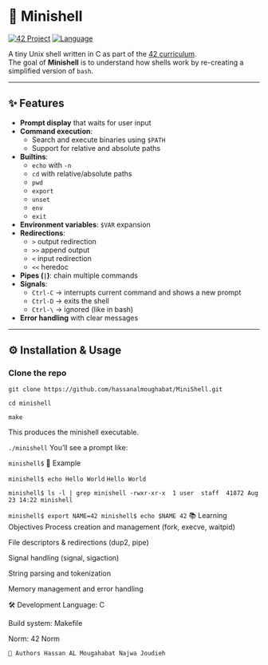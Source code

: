 # 🐚 Minishell

[![42 Project](https://img.shields.io/badge/42-Project-blue)](https://42.fr/)
[![Language](https://img.shields.io/badge/language-C-orange.svg)](https://en.wikipedia.org/wiki/C_(programming_language))

A tiny Unix shell written in C as part of the [42 curriculum](https://42.fr/).  
The goal of **Minishell** is to understand how shells work by re-creating a simplified version of `bash`.

---

## ✨ Features

- **Prompt display** that waits for user input
- **Command execution**:
  - Search and execute binaries using `$PATH`
  - Support for relative and absolute paths
- **Builtins**:
  - `echo` with `-n`
  - `cd` with relative/absolute paths
  - `pwd`
  - `export`
  - `unset`
  - `env`
  - `exit`
- **Environment variables**: `$VAR` expansion
- **Redirections**:
  - `>` output redirection
  - `>>` append output
  - `<` input redirection
  - `<<` heredoc
- **Pipes (`|`)**: chain multiple commands
- **Signals**:
  - `Ctrl-C` → interrupts current command and shows a new prompt
  - `Ctrl-D` → exits the shell
  - `Ctrl-\` → ignored (like in bash)
- **Error handling** with clear messages

---

## ⚙️ Installation & Usage

### Clone the repo
`git clone https://github.com/hassanalmoughabat/MiniShell.git`


`cd minishell`

`make`

This produces the minishell executable.

`./minishell`
You’ll see a prompt like:

`minishell$`
📝 Example

`minishell$ echo Hello World`
`Hello World`

`minishell$ ls -l | grep minishell
-rwxr-xr-x  1 user  staff  41872 Aug 23 14:22 minishell`

`minishell$ export NAME=42
minishell$ echo $NAME
42`
📚 Learning Objectives
Process creation and management (fork, execve, waitpid)

File descriptors & redirections (dup2, pipe)

Signal handling (signal, sigaction)

String parsing and tokenization

Memory management and error handling

🛠️ Development
Language: C

Build system: Makefile

Norm: 42 Norm

`👤 Authors
Hassan AL Mougahabat
Najwa Joudieh`



